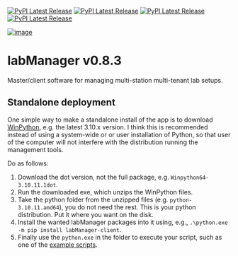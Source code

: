 [![PyPI Latest Release](https://img.shields.io/pypi/v/labManager-admin-server.svg?label=pypi%20labManager-admin-server)](https://pypi.org/project/labManager-admin-server/)
[![PyPI Latest Release](https://img.shields.io/pypi/v/labManager-client.svg?label=pypi%20labManager-client)](https://pypi.org/project/labManager-client/)
[![PyPI Latest Release](https://img.shields.io/pypi/v/labManager-common.svg?label=pypi%20labManager-common)](https://pypi.org/project/labManager-common/)
[![PyPI Latest Release](https://img.shields.io/pypi/v/labManager-master.svg?label=pypi%20labManager-master)](https://pypi.org/project/labManager-master/)

[![image](https://img.shields.io/pypi/pyversions/labManager-master.svg)](https://pypi.org/project/labManager-master/)

# labManager v0.8.3
Master/client software for managing multi-station multi-tenant lab setups.

## Standalone deployment
One simple way to make a standalone install of the app is to download [WinPython](https://winpython.github.io/), e.g. the latest 3.10.x version.
I think this is recommended instead of using a system-wide or or user installation of Python, so that user of the computer will not interfere with the distribution
running the management tools.

Do as follows:
1. Download the dot version, not the full package, e.g. `Winpython64-3.10.11.1dot`.
2. Run the downloaded exe, which unzips the WinPython files.
3. Take the python folder from the unzipped files (e.g. `python-3.10.11.amd64`), you do not need the rest. This is your python distribution. Put it where you want on the disk.
4. Install the wanted labManager packages into it using, e.g., `.\python.exe -m pip install labManager-client`.
5. Finally use the `python.exe` in the folder to execute your script, such as one of the [example scripts](example_scripts).